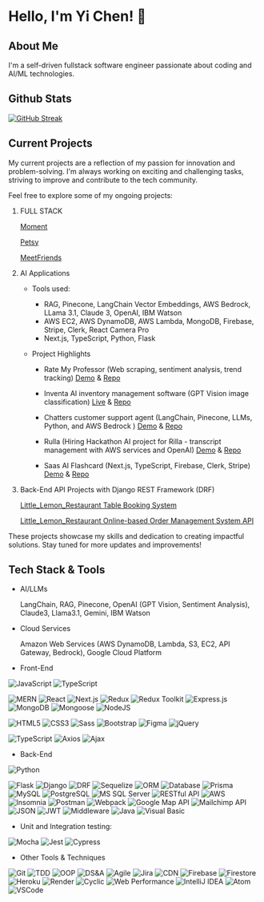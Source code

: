# Hello, I'm Yi Chen! 👋

## About Me

I'm a self-driven fullstack software engineer passionate about coding and AI/ML technologies.

## Github Stats

[![GitHub Streak](https://streak-stats.demolab.com/?user=heehyun1128)](https://git.io/streak-stats)


## Current Projects

My current projects are a reflection of my passion for innovation and problem-solving. I'm always working on exciting and challenging tasks, striving to improve and contribute to the tech community.

Feel free to explore some of my ongoing projects:

1. FULL STACK 

    [Moment](https://moment-2igd.onrender.com)

    [Petsy](https://www.youtube.com/watch?v=zZzEIE8DafE)

    [MeetFriends](https://meetup-backend-witc.onrender.com)

2. AI Applications

   - Tools used:
     
       - RAG, Pinecone, LangChain Vector Embeddings, AWS Bedrock, LLama 3.1, Claude 3, OpenAI, IBM Watson
       - AWS EC2, AWS DynamoDB, AWS Lambda, MongoDB, Firebase, Stripe, Clerk, React Camera Pro
       - Next.js, TypeScript, Python, Flask
         
   - Project Highlights
   
       - Rate My Professor (Web scraping, sentiment analysis, trend tracking)
             [Demo](https://www.youtube.com/watch?v=OlWGVpPpbb4)
         &
             [Repo](https://github.com/heehyun1128/rate_my_professor)
  
       - Inventa AI inventory management software (GPT Vision image classification)
             [Live](https://inventa-v8of.vercel.app/)
         &
             [Repo](https://github.com/heehyun1128/Inventa)
  
       - Chatters customer support agent (LangChain, Pinecone, LLMs, Python, and AWS Bedrock )
             [Demo](https://www.youtube.com/watch?v=jKylYEVI1sM)
         &
             [Repo](https://github.com/heehyun1128/Chatters)
  
       - Rulla (Hiring Hackathon AI project for Rilla - transcript management with AWS services and OpenAI)
             [Demo](https://www.youtube.com/watch?v=M1iIi9_NeAw)
         &
             [Repo](https://github.com/heehyun1128/rulla)
  
      - Saas AI Flashcard (Next.js, TypeScript, Firebase, Clerk, Stripe)
            [Demo](https://www.youtube.com/watch?v=XA54cJR2KpM)
        &
            [Repo](https://github.com/heehyun1128/flashcard)
   
       

4. Back-End API Projects with Django REST Framework (DRF)

    [Little_Lemon_Restaurant Table Booking System](https://github.com/heehyun1128/littlelemon_cap)

    [Little_Lemon_Restaurant Online-based Order Management System API ](https://github.com/heehyun1128/LITTLE_LEMON_DJANGO_API)


These projects showcase my skills and dedication to creating impactful solutions. Stay tuned for more updates and improvements!



## Tech Stack & Tools

- AI/LLMs
  
    LangChain, RAG, Pinecone, OpenAI (GPT Vision, Sentiment Analysis), Claude3, Llama3.1, Gemini, IBM Watson

- Cloud Services
  
    Amazon Web Services (AWS DynamoDB, Lambda, S3, EC2, API Gateway, Bedrock), Google Cloud Platform

- Front-End

![JavaScript](https://img.shields.io/badge/javascript-%23323330.svg?style=for-the-badge&logo=javascript&logoColor=%23F7DF1E)
![TypeScript](https://img.shields.io/badge/typescript-%23007ACC.svg?style=for-the-badge&logo=typescript&logoColor=white)

![MERN](https://img.shields.io/badge/MERN-Stack-61DAFB?style=for-the-badge&logo=mongodb&logoColor=white&labelColor=2C3E50&color=61DAFB)
![React](https://img.shields.io/badge/react-%2320232a.svg?style=for-the-badge&logo=react&logoColor=%2361DAFB)
![Next.js](https://img.shields.io/badge/nextjs-%23000000.svg?style=for-the-badge&logo=next.js&logoColor=white)
![Redux](https://img.shields.io/badge/redux-%23593d88.svg?style=for-the-badge&logo=redux&logoColor=white)
![Redux Toolkit](https://img.shields.io/badge/Redux_Toolkit-%23824198.svg?style=for-the-badge&logo=redux&logoColor=white)
![Express.js](https://img.shields.io/badge/express.js-%23404d59.svg?style=for-the-badge&logo=express&logoColor=%2361DAFB)
![MongoDB](https://img.shields.io/badge/MongoDB-%234ea94b.svg?style=for-the-badge&logo=mongodb&logoColor=white)
![Mongoose](https://img.shields.io/badge/Mongoose-%23880000.svg?style=for-the-badge&logo=mongoose&logoColor=white)
![NodeJS](https://img.shields.io/badge/node.js-6DA55F?style=for-the-badge&logo=node.js&logoColor=white)

![HTML5](https://img.shields.io/badge/html5-%23E34F26.svg?style=for-the-badge&logo=html5&logoColor=white)
![CSS3](https://img.shields.io/badge/css3-%231572B6.svg?style=for-the-badge&logo=css3&logoColor=white)
![Sass](https://img.shields.io/badge/Sass-%23CC6699.svg?style=for-the-badge&logo=sass&logoColor=white)
![Bootstrap](https://img.shields.io/badge/bootstrap-%23563D7C.svg?style=for-the-badge&logo=bootstrap&logoColor=white)
![Figma](https://img.shields.io/badge/Figma-%23F24E1E.svg?style=for-the-badge&logo=figma&logoColor=white)
![jQuery](https://img.shields.io/badge/jQuery-%230769AD.svg?style=for-the-badge&logo=jquery&logoColor=white)

![TypeScript](https://img.shields.io/badge/TypeScript-%23007ACC.svg?style=for-the-badge&logo=typescript&logoColor=white)
![Axios](https://img.shields.io/badge/Axios-%23344D59.svg?style=for-the-badge&logo=axios&logoColor=white)
![Ajax](https://img.shields.io/badge/Ajax-%230087E8.svg?style=for-the-badge&logo=ajax&logoColor=white)

-   Back-End

![Python](https://img.shields.io/badge/python-3670A0?style=for-the-badge&logo=python&logoColor=ffdd54)

![Flask](https://img.shields.io/badge/flask-%23000.svg?style=for-the-badge&logo=flask&logoColor=white)
![Django](https://img.shields.io/badge/Django-%23092E20.svg?style=for-the-badge&logo=django&logoColor=white)
![DRF](https://img.shields.io/badge/Django_REST_framework-%23092E20.svg?style=for-the-badge&logo=django&logoColor=white)
![Sequelize](https://img.shields.io/badge/Sequelize-52B0E7?style=for-the-badge&logo=Sequelize&logoColor=white)
![ORM](https://img.shields.io/badge/ORM-%23000000.svg?style=for-the-badge)
![Database](https://img.shields.io/badge/Database-%2300f.svg?style=for-the-badge)
![Prisma](https://img.shields.io/badge/prisma-%230F4C81.svg?style=for-the-badge&logo=prisma&logoColor=white)
![MySQL](https://img.shields.io/badge/mysql-%2300f.svg?style=for-the-badge&logo=mysql&logoColor=white)
![PostgreSQL](https://img.shields.io/badge/postgres-%23316192.svg?style=for-the-badge&logo=postgresql&logoColor=white)
![MS SQL Server](https://img.shields.io/badge/MS_SQL_Server-%23CC2927.svg?style=for-the-badge&logo=microsoft-sql-server&logoColor=white)
![RESTful API](https://img.shields.io/badge/RESTful_API-%231ABC9C.svg?style=for-the-badge)
![AWS](https://img.shields.io/badge/AWS-%23232F3E?style=for-the-badge&logo=amazon-aws)
![Insomnia](https://img.shields.io/badge/Insomnia-%5849BE.svg?style=for-the-badge&logo=insomnia&logoColor=white)
![Postman](https://img.shields.io/badge/Postman-%23FF6C37.svg?style=for-the-badge&logo=postman&logoColor=white)
![Webpack](https://img.shields.io/badge/Webpack-%238DD6F9.svg?style=for-the-badge&logo=webpack&logoColor=white)
![Google Map API](https://img.shields.io/badge/Google_Map_API-%234A154B?style=for-the-badge&logo=google-maps&logoColor=white)
![Mailchimp API](https://img.shields.io/badge/Mailchimp%20API-%23888888.svg?style=for-the-badge&logo=mailchimp&logoColor=white)
![JSON](https://img.shields.io/badge/JSON-%23000000.svg?style=for-the-badge&logo=json&logoColor=white)
![JWT](https://img.shields.io/badge/JWT-%23000000.svg?style=for-the-badge&logo=json-web-tokens&logoColor=white)
![Middleware](https://img.shields.io/badge/Middleware-%238242EF.svg?style=for-the-badge)
![Java](https://img.shields.io/badge/Java-%23ED8B00.svg?style=for-the-badge&logo=java&logoColor=white)
![Visual Basic](https://img.shields.io/badge/Visual_Basic-%23000000.svg?style=for-the-badge&logo=visual-studio&logoColor=white)


- Unit and Integration testing:

![Mocha](https://img.shields.io/badge/Mocha-%238D6748.svg?style=for-the-badge&logo=mocha&logoColor=white)
![Jest](https://img.shields.io/badge/Jest-%23C21325.svg?style=for-the-badge&logo=jest&logoColor=white)
![Cypress](https://img.shields.io/badge/Cypress-%23FF715B.svg?style=for-the-badge&logo=cypress&logoColor=white)


- Other Tools & Techniques

![Git](https://img.shields.io/badge/Git-%23F05032.svg?style=for-the-badge&logo=git&logoColor=white)
![TDD](https://img.shields.io/badge/TDD-%231A8B5F.svg?style=for-the-badge)
![OOP](https://img.shields.io/badge/OOP-%23F89820.svg?style=for-the-badge)
![DS&A](https://img.shields.io/badge/DS%26A-%234284B1.svg?style=for-the-badge)
![Agile](https://img.shields.io/badge/Agile-%23182C6F.svg?style=for-the-badge&logo=jira&logoColor=white)
![Jira](https://img.shields.io/badge/Jira-%23182C6F.svg?style=for-the-badge&logo=jira&logoColor=white)
![CDN](https://img.shields.io/badge/CDN-%237776B2.svg?style=for-the-badge)
![Firebase](https://img.shields.io/badge/Firebase-%23FFCA28.svg?style=for-the-badge&logo=firebase&logoColor=black)
![Firestore](https://img.shields.io/badge/Firestore-%23FFCA28.svg?style=for-the-badge&logo=firebase&logoColor=black)
![Heroku](https://img.shields.io/badge/Heroku-%23430098.svg?style=for-the-badge&logo=heroku&logoColor=white)
![Render](https://img.shields.io/badge/Render-%233370E4.svg?style=for-the-badge)
![Cyclic](https://img.shields.io/badge/Cyclic-%23212121.svg?style=for-the-badge)
![Web Performance](https://img.shields.io/badge/Web_Performance-%23FFD700.svg?style=for-the-badge)
![IntelliJ IDEA](https://img.shields.io/badge/IntelliJ%20IDEA-000000.svg?style=for-the-badge&logo=intellij-idea&logoColor=white)
![Atom](https://img.shields.io/badge/Atom-66595C.svg?style=for-the-badge&logo=atom&logoColor=white)
![VSCode](https://img.shields.io/badge/VSCode-007ACC.svg?style=for-the-badge&logo=visual-studio-code&logoColor=white)







